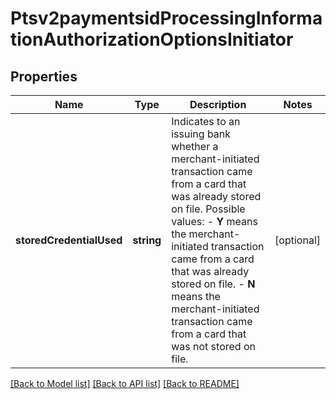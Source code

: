 # Ptsv2paymentsidProcessingInformationAuthorizationOptionsInitiator

## Properties
Name | Type | Description | Notes
------------ | ------------- | ------------- | -------------
**storedCredentialUsed** | **string** | Indicates to an issuing bank whether a merchant-initiated transaction came from a card that was already stored on file.  Possible values: - **Y** means the merchant-initiated transaction came from a card that was already stored on file. - **N**  means the merchant-initiated transaction came from a card that was not stored on file. | [optional] 

[[Back to Model list]](../README.md#documentation-for-models) [[Back to API list]](../README.md#documentation-for-api-endpoints) [[Back to README]](../README.md)


